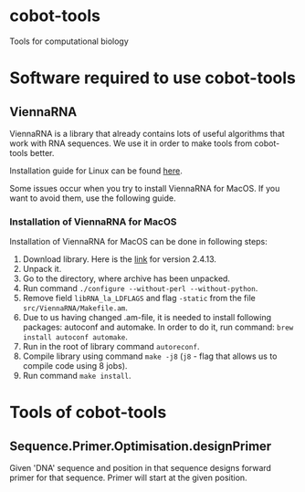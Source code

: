 # cobot-tools
Tools for computational biology

# Software required to use cobot-tools

## ViennaRNA

ViennaRNA is a library that already contains lots of useful algorithms that work
with RNA sequences. We use it in order to make tools from cobot-tools better.

Installation guide for Linux can be found [here](https://www.tbi.univie.ac.at/RNA/).

Some issues occur when you try to install ViennaRNA for MacOS. If you want to avoid
them, use the following guide.

### Installation of ViennaRNA for MacOS

Installation of ViennaRNA for MacOS can be done in following steps:

  1. Download library. Here is the [link](https://www.tbi.univie.ac.at/RNA/download/sourcecode/2_4_x/ViennaRNA-2.4.13.tar.gz) 
  for version 2.4.13.
  2. Unpack it.
  3. Go to the directory, where archive has been unpacked.
  4. Run command `./configure --without-perl --without-python`.
  5. Remove field `libRNA_la_LDFLAGS` and flag `-static` from the file `src/ViennaRNA/Makefile.am`.
  6. Due to us having changed .am-file, it is needed to install following packages: autoconf and automake. In order to do it, run command: `brew install autoconf automake`.
  7. Run in the root of library command `autoreconf`.
  8. Compile library using command `make -j8` (`j8` - flag that allows us to compile code using 8 jobs).
  9. Run command `make install`.
  
# Tools of cobot-tools

## Sequence.Primer.Optimisation.designPrimer

Given 'DNA' sequence and position in that sequence designs forward primer for that sequence. 
Primer will start at the given position.


